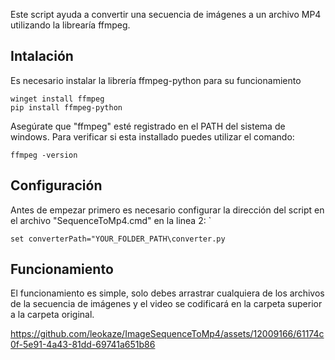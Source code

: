 Este script ayuda a convertir una secuencia de imágenes a un archivo MP4 utilizando la librearía ffmpeg.

## Intalación

Es necesario instalar la librería ffmpeg-python para su funcionamiento

```batch
winget install ffmpeg
pip install ffmpeg-python
```

Asegúrate que "ffmpeg" esté registrado en el PATH del sistema de windows. Para verificar si esta installado puedes utilizar el comando:
```batch
ffmpeg -version
```

## Configuración

Antes de empezar primero es necesario configurar la dirección del script en el archivo "SequenceToMp4.cmd" en la linea 2:
`
```batch
set converterPath="YOUR_FOLDER_PATH\converter.py
```

## Funcionamiento

El funcionamiento es simple, solo debes arrastrar cualquiera de los archivos de la secuencia de imágenes y el video se codificará en la carpeta superior a la carpeta original.


https://github.com/leokaze/ImageSequenceToMp4/assets/12009166/61174c0f-5e91-4a43-81dd-69741a651b86

